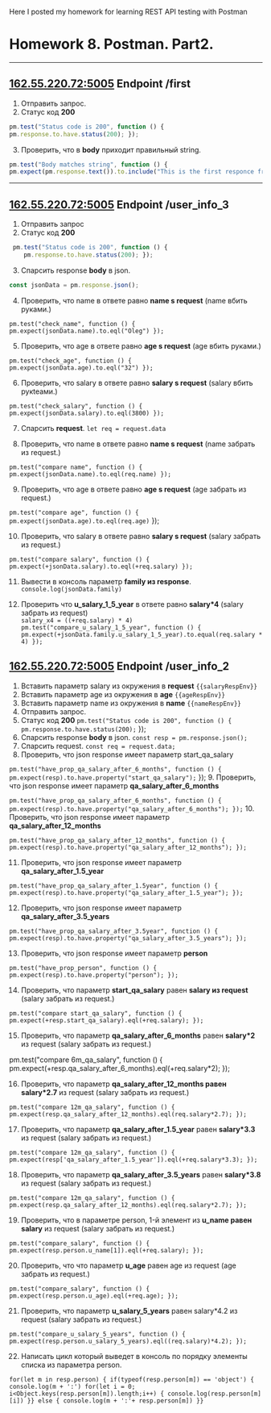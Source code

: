 Here I posted my homework for learning REST API testing with Postman
# Homework 8. Postman. Part2. 


---
  ##        [162.55.220.72:5005](http://162.55.220.72:5005/first)   Endpoint /first
 
1. Отправить запрос.
2. Статус код **200** 
 ``` js
 pm.test("Status code is 200", function () {
pm.response.to.have.status(200); }); 
```

3. Проверить, что в **body** приходит правильный string.
``` js
pm.test("Body matches string", function () {
pm.expect(pm.response.text()).to.include("This is the first responce from server!"); });
```
---

##        [162.55.220.72:5005](http://162.55.220.72:5005/user_info_3 )   Endpoint /user_info_3 



1. Отправить запрос
2. Статус код **200**   
``` js
 pm.test("Status code is 200", function () {
    pm.response.to.have.status(200); }); 
```

3. Спарсить response **body** в json.   
``` js
const jsonData = pm.response.json(); 
```


4. Проверить, что name в ответе равно **name s request** (name вбить руками.)

`pm.test("check_name", function () {
    pm.expect(jsonData.name).to.eql("Oleg")
});`


5. Проверить, что age в ответе равно **age s request** (age вбить руками.)  

`pm.test("check_age", function () {
    pm.expect(jsonData.age).to.eql("32")
});`


6. Проверить, что salary в ответе равно **salary s request** (salary вбить рукteами.)

`pm.test("check_salary", function () {
    pm.expect(jsonData.salary).to.eql(3800)
});`


7. Спарсить **request**.
`let req = request.data`

8. Проверить, что name в ответе равно **name s request** (name забрать из request.)

`pm.test("compare name", function () {
    pm.expect(jsonData.name).to.eql(req.name)
});`


9. Проверить, что age в ответе равно **age s request** (age забрать из request.)

`pm.test("compare age", function () {
    pm.expect(jsonData.age).to.eql(req.age)`
});


10. Проверить, что salary в ответе равно **salary s request** (salary забрать из request.)

`pm.test("compare salary", function () {
    pm.expect(+jsonData.salary).to.eql(+req.salary)
});`

11. Вывести в консоль параметр **family из response**.    
`console.log(jsonData.family)`

12. Проверить что **u_salary_1_5_year** в ответе равно **salary*4** (salary забрать из request)   
`salary_x4 = ((+req.salary) * 4)
pm.test("compare_u_salary_1_5_year", function () {
    pm.expect(+jsonData.family.u_salary_1_5_year).to.equal(req.salary * 4)
});`



 ##        [162.55.220.72:5005](http://162.55.220.72:5005/user_info_2)   Endpoint /user_info_2


1. Вставить параметр salary из окружения в **request**
`{{salaryRespEnv}}`
2. Вставить параметр age из окружения в **age**
`{{ageRespEnv}}`
3. Вставить параметр name из окружения в **name**
`{{nameRespEnv}}`
4. Отправить запрос.
5. Статус код **200**
`pm.test("Status code is 200", function () {
    pm.response.to.have.status(200);`
});
6. Спарсить response **body** в json.
`const resp = pm.response.json();`
7. Спарсить request.
 `const req = request.data;`
8. Проверить, что json response имеет параметр start_qa_salary

`pm.test("have_prop_qa_salary_after_6_months", function () {
    pm.expect(resp).to.have.property("start_qa_salary");`
});
9. Проверить, что json response имеет параметр **qa_salary_after_6_months**

`pm.test("have_prop_qa_salary_after_6_months", function () {
    pm.expect(resp).to.have.property("qa_salary_after_6_months");
});`
10. Проверить, что json response имеет параметр **qa_salary_after_12_months**

`pm.test("have_prop_qa_salary_after_12_months", function () {
    pm.expect(resp).to.have.property("qa_salary_after_12_months");
});`


11. Проверить, что json response имеет параметр **qa_salary_after_1.5_year**

`pm.test("have_prop_qa_salary_after_1.5year", function () {
   pm.expect(resp).to.have.property("qa_salary_after_1.5_year");
});`


12. Проверить, что json response имеет параметр **qa_salary_after_3.5_years**

`pm.test("have_prop_qa_salary_after_3.5year", function () {
   pm.expect(resp).to.have.property("qa_salary_after_3.5_years");
});`


13. Проверить, что json response имеет параметр **person**

`pm.test("have_prop_person", function () {
   pm.expect(resp).to.have.property("person");
});`


14. Проверить, что параметр **start_qa_salary** равен **salary из request** (salary забрать из request.)

`pm.test("compare start_qa_salary", function () {
    pm.expect(+resp.start_qa_salary).eql(+req.salary);
});`


15. Проверить, что параметр **qa_salary_after_6_months** равен **salary*2** из request (salary забрать из request.)

pm.test("compare 6m_qa_salary", function () {
    pm.expect(+resp.qa_salary_after_6_months).eql(+req.salary*2);
});


16. Проверить, что параметр **qa_salary_after_12_months равен salary*2.7** из request (salary забрать из request.)

`pm.test("compare 12m_qa_salary", function () {
    pm.expect(resp.qa_salary_after_12_months).eql(req.salary*2.7);
});`


17. Проверить, что параметр **qa_salary_after_1.5_year** равен **salary*3.3** из request (salary забрать из request.)

`pm.test("compare 12m_qa_salary", function () {
    pm.expect(resp['qa_salary_after_1.5_year']).eql(+req.salary*3.3);
});`


18. Проверить, что параметр **qa_salary_after_3.5_years** равен **salary*3.8** из request (salary забрать из request.)

`pm.test("compare 12m_qa_salary", function () {
  pm.expect(resp.qa_salary_after_12_months).eql(req.salary*2.7);
});`


19. Проверить, что в параметре person, 1-й элемент из **u_name равен salary** из request (salary забрать из request.)

`pm.test("compare_salary", function () {
    pm.expect(resp.person.u_name[1]).eql(+req.salary);
});`


20. Проверить, что что параметр **u_age** равен age из request (age забрать из request.)

`pm.test("compare_salary", function () {
    pm.expect(resp.person.u_age).eql(+req.age);
});`


21. Проверить, что параметр **u_salary_5_years** равен salary*4.2 из request (salary забрать из request.)

`pm.test("compare_u_salary_5_years", function () {
    pm.expect(resp.person.u_salary_5_years).eql((req.salary)*4.2);
});`


22. Написать цикл который выведет в консоль по порядку элементы списка из параметра person.

``for(let m in resp.person) {
    if(typeof(resp.person[m]) == 'object') {
        console.log(m + ':')
        for(let i = 0; i<Object.keys(resp.person[m]).length;i++) {
            console.log(resp.person[m][i])
    }}
    else { console.log(m + ':'+ resp.person[m])
        }}``




